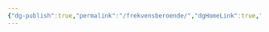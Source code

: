 ```yaml
---
{"dg-publish":true,"permalink":"/frekvensberoende/","dgHomeLink":true,"dgPassFrontmatter":false}
---
```



